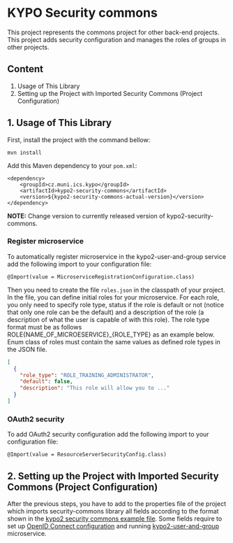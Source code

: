 # KYPO Security commons
This project represents the commons project for other back-end projects. This project adds security configuration and manages the roles of groups in other projects.

## Content

1.  Usage of This Library
2.  Setting up the Project with Imported Security Commons (Project Configuration)

## 1. Usage of This Library
First, install the project with the command bellow:
```
mvn install
```

Add this Maven dependency to your `pom.xml`: 
```        
<dependency>
    <groupId>cz.muni.ics.kypo</groupId>
    <artifactId>kypo2-security-commons</artifactId>
    <version>${kypo2-security-commons-actual-version}</version>
</dependency>
```
**NOTE:** Change version to currently released version of kypo2-security-commons.

### Register microservice
To automatically register microservice in the kypo2-user-and-group service add the following import 
to your configuration file: 
```
@Import(value = MicroserviceRegistrationConfiguration.class)
```
Then you need to create the file `roles.json` in the classpath of your project. In the file, you can define initial roles for your microservice. 
For each role, you only need to specify role type, status if the role is default or not (notice that only one role can be the default) 
and a description of the role (a description of what the user is capable of with this role). The role type format must be as follows 
ROLE{NAME_OF_MICROESERVICE}_{ROLE_TYPE} as an example below. Enum class of roles must contain the same values as defined role types in the JSON file.
 
```json
[
  {
    "role_type": "ROLE_TRAINING_ADMINISTRATOR",
    "default": false,
    "description": "This role will allow you to ..."
  }
]
```

### OAuth2 security
To add OAuth2 security configuration add the following import to your configuration file: 
```
@Import(value = ResourceServerSecurityConfig.class)
```

## 2. Setting up the Project with Imported Security Commons (Project Configuration)
After the previous steps, you have to add to the properties file of the project which imports security-commons library all fields according to the format shown in the [kypo2 security commons example file](kypo2-security-commons-example.properties). Some fields require to set up [OpenID Connect configuration](https://docs.crp.kypo.muni.cz/installation-guide/setting-up-oidc-provider/) and running [kypo2-user-and-group](https://gitlab.ics.muni.cz/muni-kypo-crp/backend-java/kypo2-user-and-group) microservice.
